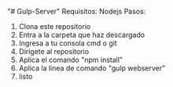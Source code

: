 "# Gulp-Server"
Requisitos:
    Nodejs
Pasos: 
1. Clona este repositorio
2. Entra a la carpeta que haz descargado
3. Ingresa a tu consola cmd o git
4. Dirigete al repositorio
5. Aplica el comando "npm install"
5. Aplica la linea de comando "gulp webserver"
6. listo
